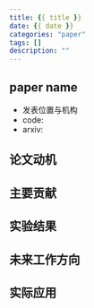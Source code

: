 ```yaml
---
title: {{ title }}
date: {{ date }}
categories: "paper"
tags: []
description: ""
---
```


## paper name
- 发表位置与机构
- code:
- arxiv:

## 论文动机

## 主要贡献

## 实验结果

## 未来工作方向

## 实际应用